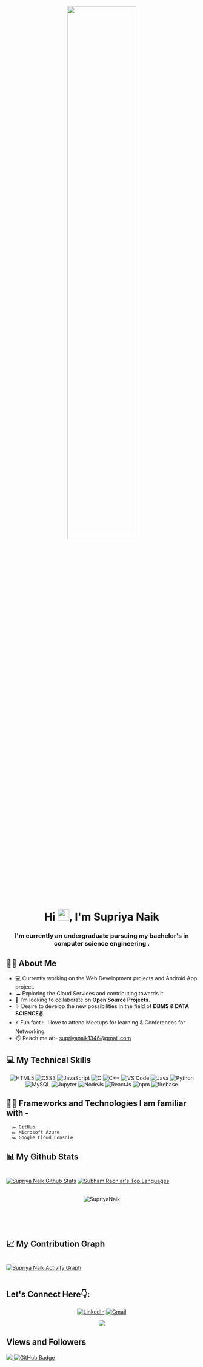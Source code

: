 
<div align="center">
<a href="#"><img width="60%" height="auto" src="https://miro.medium.com/max/1600/0*K2WLMTExLyida7OR.gif" height="90px"/></a>
</div>
 
<h1 align="center">Hi <img src="https://raw.githubusercontent.com/MartinHeinz/MartinHeinz/master/wave.gif" width="30px">, I'm Supriya Naik </h1>


<h3 align="center">I'm currently an undergraduate pursuing my bachelor's in computer science engineering .</h3>


## 🙋‍♀️ About Me 
 
 
 - 💻 Currently working on the Web Development projects and Android App project.
 - ☁  Exploring the Cloud Services and contributing towards it.
 - 👯 I’m looking to collaborate on **Open Source Projects**.
 - ✨ Desire to develop the new possibilities in the field of **DBMS & DATA SCIENCE✌**. 
 - ⚡ Fun fact :- I love to attend Meetups for learning & Conferences for Networking.
 - 📫 Reach me at:- supriyanaik1346@gmail.com


## 💻 My Technical Skills

<p align="center">
    
 <img alt="HTML5" src="https://img.shields.io/badge/html5-%23E34F26.svg?&style=for-the-badge&logo=html5&logoColor=white" />
 <img alt="CSS3" src="https://img.shields.io/badge/css3-%231572B6.svg?&style=for-the-badge&logo=css3&logoColor=white" />
 <img alt="JavaScript" src="https://img.shields.io/badge/javascript-%23323330.svg?&style=for-the-badge&logo=javascript&logoColor=%23F7DF1E" />
 <img alt="C" src="https://img.shields.io/badge/c-%2300599C.svg?&style=for-the-badge&logo=c&logoColor=white" />
 <img alt="C++" src="https://img.shields.io/badge/c++-%2300599C.svg?&style=for-the-badge&logo=c%2B%2B&ogoColor=white" />
 <img alt="VS Code" src="https://img.shields.io/badge/Visual_Studio_Code-0078D4?style=for-the-badge&logo=visual%20studio%20code&logoColor=white" />
 <img alt="Java" src="https://img.shields.io/badge/java-%23ED8B00.svg?&style=for-the-badge&logo=java&logoColor=white" />
 <img alt="Python" src="https://img.shields.io/badge/python-%2314354C.svg?style=for-the-badge&logo=python&logoColor=white" />
  <img alt="MySQL" src="https://img.shields.io/badge/MySQL-00000F?style=for-the-badge&logo=mysql&logoColor=white" />
 <img alt="Jupyter" src="https://img.shields.io/badge/Jupyter-F37626.svg?&style=for-the-badge&logo=Jupyter&logoColor=white" />
 <img alt="NodeJs" src="https://img.shields.io/badge/Node.js-339933?style=for-the-badge&logo=nodedotjs&logoColor=white" />
 <img alt="ReactJs" src="https://img.shields.io/badge/React-20232A?style=for-the-badge&logo=react&logoColor=61DAFB" />
 <img alt="npm" src="https://img.shields.io/badge/npm-CB3837?style=for-the-badge&logo=npm&logoColor=white" />
 <img alt="firebase" src="https://img.shields.io/badge/firebase-ffca28?style=for-the-badge&logo=firebase&logoColor=black" /> 
 </p>
 
 ## 👩‍💻 Frameworks and Technologies I am familiar with - 
      ⪼ GitHub
      ⪼ Microsoft Azure
      ⪼ Google Cloud Console 
     


## 📊 My Github Stats

  <br/>
  <a href="https://github.com/itssupriyanaik123/github-readme-stats"><img alt="Supriya Naik Github Stats" src="https://github-readme-stats.vercel.app/api?username=itssupriyanaik123&show_icons=true&count_private=true&theme=react&hide_border=true&bg_color=0D1117" /></a> 
  <a href="https://github.com/itssupriyanaik123/github-readme-stats"><img alt="Subham Raoniar's Top Languages" src="https://github-readme-stats.vercel.app/api/top-langs/?username=itssupriyanaik123&langs_count=8&count_private=true&layout=compact&theme=react&hide_border=true&bg_color=0D1117" /></a>
  <br/>
  
  <br/>
  <div align="center">
<p><img align="center" src="https://github-readme-streak-stats.herokuapp.com/?user=itssupriyanaik123&theme=dark" alt="SupriyaNaik"/></p>
  </div>
<br/>


<br/>
<br/>

## 📈 My Contribution Graph

<br/>
<a href="https://github.com/itssupriyanaik123/github-readme-activity-graph"><img alt="Supriya Naik Activity Graph" src="https://activity-graph.herokuapp.com/graph?username=itssupriyanaik123&bg_color=0D1117&color=5BCDEC&line=5BCDEC&point=FFFFFF&hide_border=true" /></a>

<br/>
<br/>

## Let's Connect Here👇:

<div align="center">

 <a  href="https://www.linkedin.com/in/supriya-naik-291abc/" target="_blank"><img alt="LinkedIn" src="https://img.shields.io/badge/linkedin%20-%230077B5.svg?&style=for-the-badge&logo=linkedin&logoColor=white" /></a>
<a href="mailto:supriyanaik1346@gmail.com"><img  alt="Gmail" src="https://img.shields.io/badge/Gmail-D14836?style=for-the-badge&logo=gmail&logoColor=white" />
<!-- <a  href="https://discord.com/channels/@me"><img alt=" Discord" src="https://img.shields.io/badge/Discord-7289DA?style=for-the-badge&logo=discord&logoColor=white"></a> -->
 <a href="https://twitter.com/itssupriyanaik" target="_blank"><img src="https://img.shields.io/badge/twitter-%2300acee.svg?&style=for-the-badge&logo=twitter&logoColor=white&alt=twitter" /></a>
<!-- <a  href="https://www.youtube.com/channel/UCCRQtbvt-RImhLC4gtOz6gw" target="_blank"><img alt="YouTube" src="https://img.shields.io/badge/Youtube-%23FF0000.svg?style=for-the-badge&logo=YouTube&logoColor=white" /></a> -->

</div>
 
 <!-- ## Badges
<a href='https://docs.github.com/en/developers'><img src='https://raw.githubusercontent.com/acervenky/animated-github-badges/master/assets/devbadge.gif' width='37' height='37'>
</a> <a href='https://education.github.com/pack'><img src='https://raw.githubusercontent.com/acervenky/animated-github-badges/master/assets/pro.gif' width='37' height='37'></a> -->



## Views and Followers
<a href="https://github.com/itssupriyanaik123/github-profile-views-counter">
    <img src="https://komarev.com/ghpvc/?username=itssupriyanaik123">
</a>
<a href="https://github.com/itssupriyanaik123?tab=followers"><img src="https://img.shields.io/github/followers/itssupriyanaik123?label=Followers&style=social" alt="GitHub Badge"></a>
 
 

 
<!--
**itssupriyanaik123** is a ✨ _special_ ✨ repository because its `README.md` (this file) appears on your GitHub profile.

Here are some ideas to get you started:

- 🔭 I’m currently working on ...
- 🌱 I’m currently learning ...
- 👯 I’m looking to collaborate on ...
- 🤔 I’m looking for help with ...
- 💬 Ask me about ...
- 📫 How to reach me: @supriyanaik1346@gmail.com
- 😄 Pronouns: ...
- ⚡ Fun fact: ...
-->
